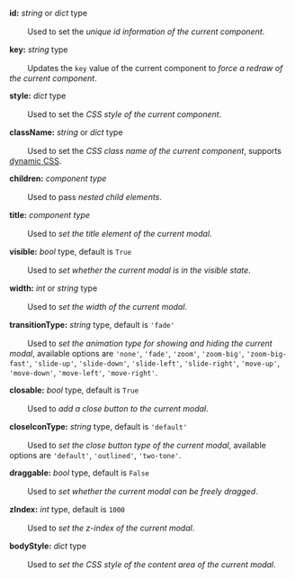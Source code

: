 **id:** *string* or *dict* type

　　 Used to set the *unique id information of the current component*.

**key:** *string* type

　　 Updates the `key` value of the current component to *force a redraw of the current component*.

**style:** *dict* type

　　 Used to set the *CSS style of the current component*.

**className:** *string* or *dict* type

　　 Used to set the *CSS class name of the current component*, supports [dynamic CSS](/advanced-classname).

**children:** *component type*

　　 Used to pass *nested child elements*.

**title:** *component type*

　　 Used to *set the title element of the current modal*.

**visible:** *bool* type, default is `True`

　　 Used to *set whether the current modal is in the visible state*.

**width:** *int* or *string* type

　　 Used to *set the width of the current modal*.

**transitionType:** *string* type, default is `'fade'`

　　 Used to *set the animation type for showing and hiding the current modal*, available options are `'none'`, `'fade'`, `'zoom'`, `'zoom-big'`, `'zoom-big-fast'`, `'slide-up'`, `'slide-down'`, `'slide-left'`, `'slide-right'`, `'move-up'`, `'move-down'`, `'move-left'`, `'move-right'`.

**closable:** *bool* type, default is `True`

　　 Used to *add a close button to the current modal*.

**closeIconType:** *string* type, default is `'default'`

　　 Used to *set the close button type of the current modal*, available options are `'default'`, `'outlined'`, `'two-tone'`.

**draggable:** *bool* type, default is `False`

　　 Used to *set whether the current modal can be freely dragged*.

**zIndex:** *int* type, default is `1000`

　　 Used to *set the z-index of the current modal*.

**bodyStyle:** *dict* type

　　 Used to *set the CSS style of the content area of the current modal*.